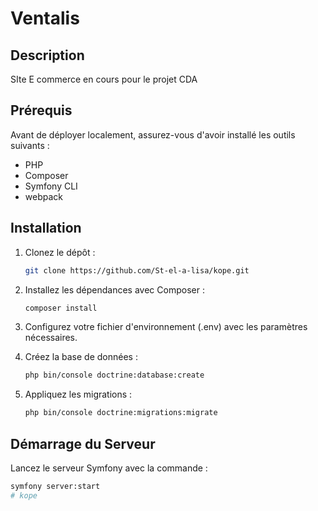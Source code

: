 # Ventalis

## Description

SIte E commerce en cours pour le projet CDA 

## Prérequis

Avant de déployer localement, assurez-vous d'avoir installé les outils suivants :

- PHP
- Composer
- Symfony CLI
- webpack

## Installation

1. Clonez le dépôt :

    ```bash
    git clone https://github.com/St-el-a-lisa/kope.git
    ```

2. Installez les dépendances avec Composer :

    ```bash
    composer install
    ```

3. Configurez votre fichier d'environnement (.env) avec les paramètres nécessaires.

4. Créez la base de données :

    ```bash
    php bin/console doctrine:database:create
    ```

5. Appliquez les migrations :

    ```bash
    php bin/console doctrine:migrations:migrate
    ```

## Démarrage du Serveur

Lancez le serveur Symfony avec la commande :

```bash
symfony server:start
# kope
